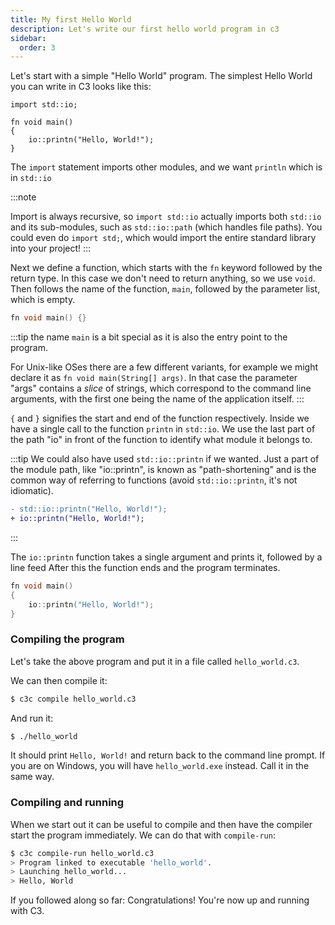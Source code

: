 ```yaml
---
title: My first Hello World
description: Let's write our first hello world program in c3
sidebar:
  order: 3
---
```


Let's start with a simple "Hello World" program. The simplest Hello World you can write in C3 looks like this:

```c3
import std::io;

fn void main()
{
    io::printn("Hello, World!");
}
```
The `import` statement imports other modules, and we want `println` which
is in `std::io`

:::note

Import is always recursive, so `import std::io` actually
imports both `std::io` and its sub-modules, such as `std::io::path` (which 
handles file paths). You could even do `import std;`, which would import the entire standard library into your project!
:::


Next we define a function, which starts with the `fn` keyword followed by the return type. In this case we don't need to return anything, so we use `void`. Then follows the name of the function, `main`, followed by the parameter list, which is empty.
```cpp
fn void main() {}
```

:::tip
the name `main` is a bit special as it is also the entry point to the program.

For Unix-like OSes there are a few different variants, for example we might declare it as `fn void main(String[] args)`. In that case the parameter "args" contains a *slice* of strings, which correspond to the command line arguments, with the first one being the name of the application itself.
:::


`{` and `}` signifies the start and end of the function respectively. Inside we have a single
call to the function `printn` in `std::io`. We use the last part of the path "io" in front of
the function to identify what module it belongs to.

:::tip
We could also have used `std::io::printn`
if we wanted. Just a part of the module path, like "io::printn", is known as "path-shortening" and is the common way of referring to functions (avoid `std::io::printn`, it's not idiomatic).

```diff lang="cpp"
- std::io::printn("Hello, World!");
+ io::printn("Hello, World!");

```
:::

The `io::printn` function takes a single argument and prints it, followed by a line feed After this the function ends and the program terminates.

```cpp  ins="Hello, World!"
fn void main()
{
    io::printn("Hello, World!");
}

```


### Compiling the program

Let's take the above program and put it in a file called `hello_world.c3`.

We can then compile it:

```bash 
$ c3c compile hello_world.c3
```

And run it:

```bash
$ ./hello_world
```

It should print `Hello, World!` and return back to the command line prompt. 
If you are on Windows, you will have `hello_world.exe` instead. Call it in the same way.

### Compiling and running

When we start out it can be useful to compile and then have the compiler start the
program immediately. We can do that with `compile-run`:

```bash {4}
$ c3c compile-run hello_world.c3
> Program linked to executable 'hello_world'.
> Launching hello_world...
> Hello, World
```

If you followed along so far: Congratulations! You're now up and running with C3.
